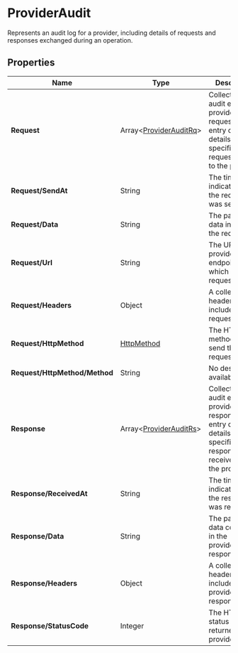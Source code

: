 # ProviderAudit

Represents an audit log for a provider, including details of requests and responses 
exchanged during an operation.

## Properties

| Name | Type | Description |
|------|------|-------------|
| **Request** | Array&lt;[ProviderAuditRq](/docs/apis/for-sellers/connectors-pull-developers-api/api-reference/providerauditrq)&gt; | Collection of audit entries for provider requests.Each entry contains details about a specific request made to the provider. |
| **Request/SendAt** | String | The timestamp indicating when the request was sent. |
| **Request/Data** | String | The payload data included in the request. |
| **Request/Url** | String | The URL of the provider endpoint to which the request is sent. |
| **Request/Headers** | Object | A collection of headers included in the request. |
| **Request/HttpMethod** | [HttpMethod](/docs/apis/for-sellers/connectors-pull-developers-api/api-reference/httpmethod) | The HTTP method used to send the request. |
| **Request/HttpMethod/Method** | String | No description available. |
| **Response** | Array&lt;[ProviderAuditRs](/docs/apis/for-sellers/connectors-pull-developers-api/api-reference/providerauditrs)&gt; | Collection of audit entries for provider responses.Each entry contains details about a specific response received from the provider. |
| **Response/ReceivedAt** | String | The timestamp indicating when the response was received. |
| **Response/Data** | String | The payload data contained in the provider's response. |
| **Response/Headers** | Object | A collection of headers included in the provider's response. |
| **Response/StatusCode** | Integer | The HTTP status code returned by the provider. |
